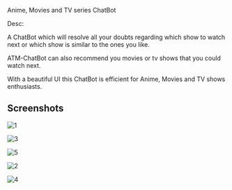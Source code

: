 Anime, Movies and TV series ChatBot

Desc:

A ChatBot which will resolve all your doubts regarding which show to watch next or which show is similar to the ones you like.

ATM-ChatBot can also recommend you movies or tv shows that you could watch next.

With a beautiful UI this ChatBot is efficient for Anime, Movies and TV shows enthusiasts.

## Screenshots
![1](https://user-images.githubusercontent.com/25390047/38203719-cc63755e-36bd-11e8-9375-4c58a5a17986.JPG)

![3](https://user-images.githubusercontent.com/25390047/38203784-ff07aa70-36bd-11e8-94f3-f8837cc78f1a.JPG)


![5](https://user-images.githubusercontent.com/25390047/38203891-59f3c306-36be-11e8-8863-9399fcaaf153.JPG)

![2](https://user-images.githubusercontent.com/25390047/38203754-e354897e-36bd-11e8-85b7-f785e925056a.JPG)


![4](https://user-images.githubusercontent.com/25390047/38203833-29686d68-36be-11e8-9f32-f9f29de20571.JPG)



